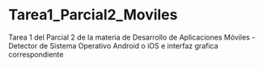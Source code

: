 # Tarea1_Parcial2_Moviles
Tarea 1 del Parcial 2 de la materia de Desarrollo de Aplicaciones Móviles - Detector de Sistema Operativo Android o iOS e interfaz grafica correspondiente
